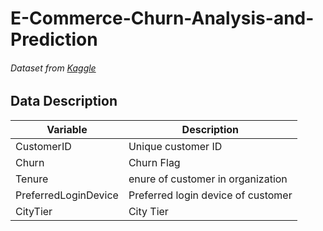# E-Commerce-Churn-Analysis-and-Prediction
###### Dataset from [Kaggle](https://www.kaggle.com/datasets/ankitverma2010/ecommerce-customer-churn-analysis-and-prediction)
## Data Description
| Variable | Description |
| --- | --- |
|CustomerID|Unique customer ID|
|Churn|Churn Flag|
|Tenure|enure of customer in organization|
|PreferredLoginDevice|Preferred login device of customer|
|CityTier|City Tier|
